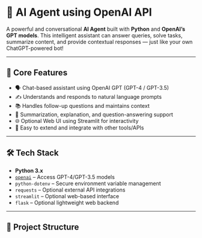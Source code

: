 # 🤖 AI Agent using OpenAI API

A powerful and conversational **AI Agent** built with **Python** and **OpenAI’s GPT models**. This intelligent assistant can answer queries, solve tasks, summarize content, and provide contextual responses — just like your own ChatGPT-powered bot!

---

## 🧠 Core Features

- 🗣️ Chat-based assistant using OpenAI GPT (GPT-4 / GPT-3.5)
- ✍️ Understands and responds to natural language prompts
- 📚 Handles follow-up questions and maintains context
- 📄 Summarization, explanation, and question-answering support
- 🌐 Optional Web UI using Streamlit for interactivity
- 📂 Easy to extend and integrate with other tools/APIs

---

## 🛠️ Tech Stack

- **Python 3.x**
- [`openai`](https://pypi.org/project/openai/) – Access GPT-4/GPT-3.5 models
- `python-dotenv` – Secure environment variable management
- `requests` – Optional external API integrations
- `streamlit` – Optional web-based interface
- `flask` – Optional lightweight web backend

---

## 📁 Project Structure